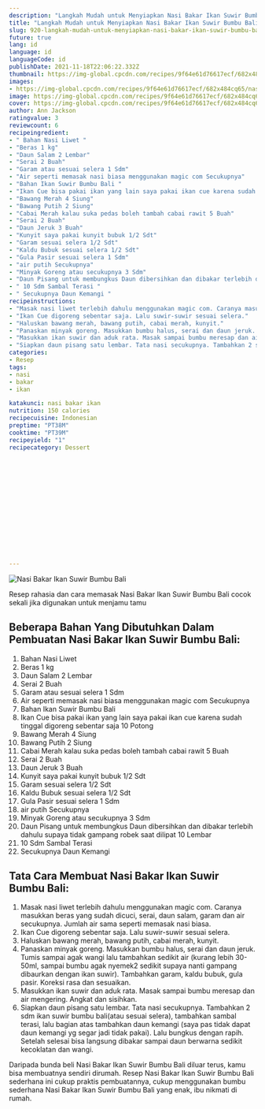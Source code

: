```yaml
---
description: "Langkah Mudah untuk Menyiapkan Nasi Bakar Ikan Suwir Bumbu Bali yang Bikin Ngiler"
title: "Langkah Mudah untuk Menyiapkan Nasi Bakar Ikan Suwir Bumbu Bali yang Bikin Ngiler"
slug: 920-langkah-mudah-untuk-menyiapkan-nasi-bakar-ikan-suwir-bumbu-bali-yang-bikin-ngiler
future: true
lang: id
language: id
languageCode: id
publishDate: 2021-11-18T22:06:22.332Z 
thumbnail: https://img-global.cpcdn.com/recipes/9f64e61d76617ecf/682x484cq65/nasi-bakar-ikan-suwir-bumbu-bali-foto-resep-utama.png
images:
- https://img-global.cpcdn.com/recipes/9f64e61d76617ecf/682x484cq65/nasi-bakar-ikan-suwir-bumbu-bali-foto-resep-utama.png
image: https://img-global.cpcdn.com/recipes/9f64e61d76617ecf/682x484cq65/nasi-bakar-ikan-suwir-bumbu-bali-foto-resep-utama.png
cover: https://img-global.cpcdn.com/recipes/9f64e61d76617ecf/682x484cq65/nasi-bakar-ikan-suwir-bumbu-bali-foto-resep-utama.png
author: Ann Jackson
ratingvalue: 3
reviewcount: 6
recipeingredient:
- " Bahan Nasi Liwet "
- "Beras 1 kg"
- "Daun Salam 2 Lembar"
- "Serai 2 Buah"
- "Garam atau sesuai selera 1 Sdm"
- "Air seperti memasak nasi biasa menggunakan magic com Secukupnya"
- "Bahan Ikan Suwir Bumbu Bali "
- "Ikan Cue bisa pakai ikan yang lain saya pakai ikan cue karena sudah tinggal digoreng sebentar saja 10 Potong"
- "Bawang Merah 4 Siung"
- "Bawang Putih 2 Siung"
- "Cabai Merah kalau suka pedas boleh tambah cabai rawit 5 Buah"
- "Serai 2 Buah"
- "Daun Jeruk 3 Buah"
- "Kunyit saya pakai kunyit bubuk 1/2 Sdt"
- "Garam sesuai selera 1/2 Sdt"
- "Kaldu Bubuk sesuai selera 1/2 Sdt"
- "Gula Pasir sesuai selera 1 Sdm"
- "air putih Secukupnya"
- "Minyak Goreng atau secukupnya 3 Sdm"
- "Daun Pisang untuk membungkus Daun dibersihkan dan dibakar terlebih dahulu supaya tidak gampang robek saat dilipat 10 Lembar"
- " 10 Sdm Sambal Terasi "
- " Secukupnya Daun Kemangi "
recipeinstructions:
- "Masak nasi liwet terlebih dahulu menggunakan magic com. Caranya masukkan beras yang sudah dicuci, serai, daun salam, garam dan air secukupnya. Jumlah air sama seperti memasak nasi biasa."
- "Ikan Cue digoreng sebentar saja. Lalu suwir-suwir sesuai selera."
- "Haluskan bawang merah, bawang putih, cabai merah, kunyit."
- "Panaskan minyak goreng. Masukkan bumbu halus, serai dan daun jeruk. Tumis sampai agak wangi lalu tambahkan sedikit air (kurang lebih 30-50ml, sampai bumbu agak nyemek2 sedikit supaya nanti gampang dibaurkan dengan ikan suwir). Tambahkan garam, kaldu bubuk, gula pasir. Koreksi rasa dan sesuaikan."
- "Masukkan ikan suwir dan aduk rata. Masak sampai bumbu meresap dan air mengering. Angkat dan sisihkan."
- "Siapkan daun pisang satu lembar. Tata nasi secukupnya. Tambahkan 2 sdm ikan suwir bumbu bali(atau sesuai selera), tambahkan sambal terasi, lalu bagian atas tambahkan daun kemangi (saya pas tidak dapat daun kemangi yg segar jadi tidak pakai). Lalu bungkus dengan rapih. Setelah selesai bisa langsung dibakar sampai daun berwarna sedikit kecoklatan dan wangi."
categories:
- Resep
tags:
- nasi
- bakar
- ikan

katakunci: nasi bakar ikan 
nutrition: 150 calories
recipecuisine: Indonesian
preptime: "PT38M"
cooktime: "PT39M"
recipeyield: "1"
recipecategory: Dessert


     
    
    
    
    
    
    
    
    
    
    
      
    
---
```



![Nasi Bakar Ikan Suwir Bumbu Bali](https://img-global.cpcdn.com/recipes/9f64e61d76617ecf/682x484cq65/nasi-bakar-ikan-suwir-bumbu-bali-foto-resep-utama.png)

Resep rahasia dan cara memasak  Nasi Bakar Ikan Suwir Bumbu Bali cocok sekali jika digunakan untuk menjamu tamu

<!--inarticleads1-->

## Beberapa Bahan Yang Dibutuhkan Dalam Pembuatan Nasi Bakar Ikan Suwir Bumbu Bali:

1.  Bahan Nasi Liwet 
1. Beras 1 kg
1. Daun Salam 2 Lembar
1. Serai 2 Buah
1. Garam atau sesuai selera 1 Sdm
1. Air seperti memasak nasi biasa menggunakan magic com Secukupnya
1. Bahan Ikan Suwir Bumbu Bali 
1. Ikan Cue bisa pakai ikan yang lain saya pakai ikan cue karena sudah tinggal digoreng sebentar saja 10 Potong
1. Bawang Merah 4 Siung
1. Bawang Putih 2 Siung
1. Cabai Merah kalau suka pedas boleh tambah cabai rawit 5 Buah
1. Serai 2 Buah
1. Daun Jeruk 3 Buah
1. Kunyit saya pakai kunyit bubuk 1/2 Sdt
1. Garam sesuai selera 1/2 Sdt
1. Kaldu Bubuk sesuai selera 1/2 Sdt
1. Gula Pasir sesuai selera 1 Sdm
1. air putih Secukupnya
1. Minyak Goreng atau secukupnya 3 Sdm
1. Daun Pisang untuk membungkus Daun dibersihkan dan dibakar terlebih dahulu supaya tidak gampang robek saat dilipat 10 Lembar
1.  10 Sdm Sambal Terasi 
1.  Secukupnya Daun Kemangi 



<!--inarticleads2-->

## Tata Cara Membuat Nasi Bakar Ikan Suwir Bumbu Bali:

1. Masak nasi liwet terlebih dahulu menggunakan magic com. Caranya masukkan beras yang sudah dicuci, serai, daun salam, garam dan air secukupnya. Jumlah air sama seperti memasak nasi biasa.
1. Ikan Cue digoreng sebentar saja. Lalu suwir-suwir sesuai selera.
1. Haluskan bawang merah, bawang putih, cabai merah, kunyit.
1. Panaskan minyak goreng. Masukkan bumbu halus, serai dan daun jeruk. Tumis sampai agak wangi lalu tambahkan sedikit air (kurang lebih 30-50ml, sampai bumbu agak nyemek2 sedikit supaya nanti gampang dibaurkan dengan ikan suwir). Tambahkan garam, kaldu bubuk, gula pasir. Koreksi rasa dan sesuaikan.
1. Masukkan ikan suwir dan aduk rata. Masak sampai bumbu meresap dan air mengering. Angkat dan sisihkan.
1. Siapkan daun pisang satu lembar. Tata nasi secukupnya. Tambahkan 2 sdm ikan suwir bumbu bali(atau sesuai selera), tambahkan sambal terasi, lalu bagian atas tambahkan daun kemangi (saya pas tidak dapat daun kemangi yg segar jadi tidak pakai). Lalu bungkus dengan rapih. Setelah selesai bisa langsung dibakar sampai daun berwarna sedikit kecoklatan dan wangi.




Daripada bunda beli  Nasi Bakar Ikan Suwir Bumbu Bali  diluar terus, kamu  bisa membuatnya sendiri dirumah. Resep  Nasi Bakar Ikan Suwir Bumbu Bali  sederhana ini cukup praktis pembuatannya, cukup menggunakan bumbu sederhana  Nasi Bakar Ikan Suwir Bumbu Bali  yang enak, ibu nikmati di rumah.
